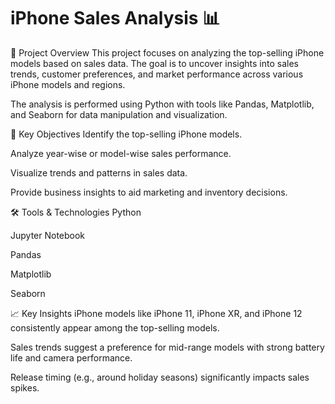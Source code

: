 # iPhone Sales Analysis 📊 
📁 Project Overview
This project focuses on analyzing the top-selling iPhone models based on sales data. The goal is to uncover insights into sales trends, customer preferences, and market performance across various iPhone models and regions.

The analysis is performed using Python with tools like Pandas, Matplotlib, and Seaborn for data manipulation and visualization.

📌 Key Objectives
Identify the top-selling iPhone models.

Analyze year-wise or model-wise sales performance.

Visualize trends and patterns in sales data.

Provide business insights to aid marketing and inventory decisions.

🛠 Tools & Technologies
Python

Jupyter Notebook

Pandas

Matplotlib

Seaborn

📈 Key Insights
iPhone models like iPhone 11, iPhone XR, and iPhone 12 consistently appear among the top-selling models.

Sales trends suggest a preference for mid-range models with strong battery life and camera performance.

Release timing (e.g., around holiday seasons) significantly impacts sales spikes.
